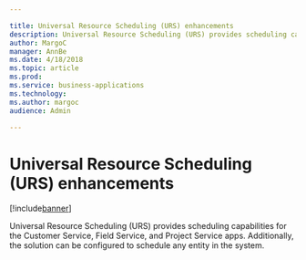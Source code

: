 ```yaml
---

title: Universal Resource Scheduling (URS) enhancements
description: Universal Resource Scheduling (URS) provides scheduling capabilities for the Customer Service, Field Service, and Project Service apps.
author: MargoC
manager: AnnBe
ms.date: 4/18/2018
ms.topic: article
ms.prod: 
ms.service: business-applications
ms.technology: 
ms.author: margoc
audience: Admin

---
```

#  Universal Resource Scheduling (URS) enhancements 




[!include[banner](../../../includes/banner.md)]

Universal Resource Scheduling (URS) provides scheduling capabilities for the
Customer Service, Field Service, and Project Service apps. Additionally, the
solution can be configured to schedule any entity in the system.
